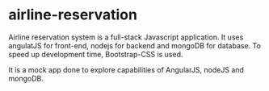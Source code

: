 # airline-reservation
Airline reservation system is a full-stack Javascript application. It uses angulatJS for front-end, nodejs for backend and mongoDB for database. To speed up development time, Bootstrap-CSS is used.

It is a mock app done to explore capabilities of AngularJS, nodeJS and mongoDB.
